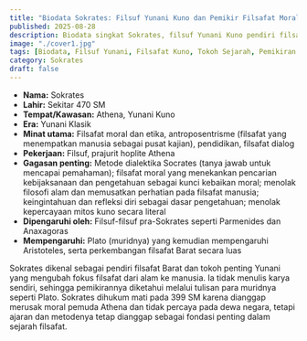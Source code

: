 ```yaml
---
title: "Biodata Sokrates: Filsuf Yunani Kuno dan Pemikir Filsafat Moral"
published: 2025-08-28
description: Biodata singkat Sokrates, filsuf Yunani Kuno pendiri filsafat Barat, berisi kehidupan, minat, gagasan penting, dan pengaruhnya terhadap sejarah filsafat.
image: "./cover1.jpg"
tags: [Biodata, Filsuf Yunani, Filsafat Kuno, Tokoh Sejarah, Pemikiran Filsafat]
category: Sokrates
draft: false
---
```


- **Nama:** Sokrates
- **Lahir:** Sekitar 470 SM
- **Tempat/Kawasan:** Athena, Yunani Kuno
- **Era:** Yunani Klasik
- **Minat utama:** Filsafat moral dan etika, antroposentrisme (filsafat yang menempatkan manusia sebagai pusat kajian), pendidikan, filsafat dialog
- **Pekerjaan:** Filsuf, prajurit hoplite Athena
- **Gagasan penting:** Metode dialektika Socrates (tanya jawab untuk mencapai pemahaman); filsafat moral yang menekankan pencarian kebijaksanaan dan pengetahuan sebagai kunci kebaikan moral; menolak filosofi alam dan memusatkan perhatian pada filsafat manusia; keingintahuan dan refleksi diri sebagai dasar pengetahuan; menolak kepercayaan mitos kuno secara literal
- **Dipengaruhi oleh:** Filsuf-filsuf pra-Sokrates seperti Parmenides dan Anaxagoras
- **Mempengaruhi:** Plato (muridnya) yang kemudian mempengaruhi Aristoteles, serta perkembangan filsafat Barat secara luas

Sokrates dikenal sebagai pendiri filsafat Barat dan tokoh penting Yunani yang mengubah fokus filsafat dari alam ke manusia. Ia tidak menulis karya sendiri, sehingga pemikirannya diketahui melalui tulisan para muridnya seperti Plato. Sokrates dihukum mati pada 399 SM karena dianggap merusak moral pemuda Athena dan tidak percaya pada dewa negara, tetapi ajaran dan metodenya tetap dianggap sebagai fondasi penting dalam sejarah filsafat.
